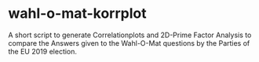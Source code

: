 # wahl-o-mat-korrplot
A short script to generate Correlationplots and 2D-Prime Factor Analysis to compare the Answers given to the Wahl-O-Mat questions by the Parties of the EU 2019 election.
